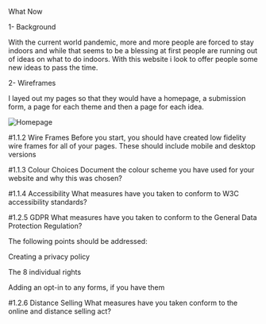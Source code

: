 What Now

1- Background 

  With the current world pandemic, more and more people are forced to stay indoors and while that seems to be a blessing at first 
people are running out of ideas on what to do indoors. With this website i look to offer people some new ideas to pass the time.

2- Wireframes

  I layed out my pages so that they would have a homepage, a submission form, a page for each theme and then a page for each idea.
  
![Homepage](https://imgur.com/Wnd3Nd3)


#1.1.2 Wire Frames
Before you start, you should have created low fidelity wire frames for all of your pages. These should include mobile and desktop versions

#1.1.3 Colour Choices
Document the colour scheme you have used for your website and why this was chosen?

#1.1.4 Accessibility
What measures have you taken to conform to W3C accessibility standards?

#1.2.5 GDPR
What measures have you taken to conform to the General Data Protection Regulation?

The following points should be addressed:

Creating a privacy policy

The 8 individual rights

Adding an opt-in to any forms, if you have them

#1.2.6 Distance Selling
What measures have you taken conform to the online and distance selling act?
